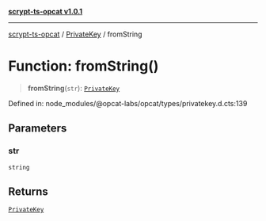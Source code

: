 [**scrypt-ts-opcat v1.0.1**](../../../README.md)

***

[scrypt-ts-opcat](../../../README.md) / [PrivateKey](../README.md) / fromString

# Function: fromString()

> **fromString**(`str`): [`PrivateKey`](../../../classes/PrivateKey.md)

Defined in: node\_modules/@opcat-labs/opcat/types/privatekey.d.cts:139

## Parameters

### str

`string`

## Returns

[`PrivateKey`](../../../classes/PrivateKey.md)
